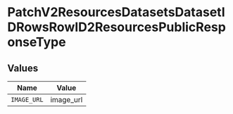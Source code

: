 # PatchV2ResourcesDatasetsDatasetIDRowsRowID2ResourcesPublicResponseType


## Values

| Name        | Value       |
| ----------- | ----------- |
| `IMAGE_URL` | image_url   |